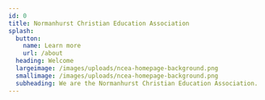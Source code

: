 ```yaml
---
id: 0
title: Normanhurst Christian Education Association
splash:
  button:
    name: Learn more
    url: /about
  heading: Welcome
  largeimage: /images/uploads/ncea-homepage-background.png
  smallimage: /images/uploads/ncea-homepage-background.png
  subheading: We are the Normanhurst Christian Education Association.
---
```


